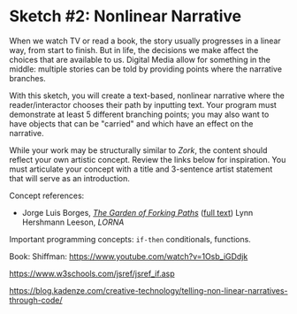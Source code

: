 # Sketch #2: Nonlinear Narrative

When we watch TV or read a book, the story usually progresses in a linear way, from start to finish. But in life, the decisions we make affect the choices that are available to us. Digital Media allow for something in the middle: multiple stories can be told by providing points where the narrative branches.

With this sketch, you will create a text-based, nonlinear narrative where the reader/interactor chooses their path by inputting text. Your program must demonstrate at least 5 different branching points; you may also want to have objects that can be "carried" and which have an effect on the narrative.

While your work may be structurally similar to _Zork_, the content should reflect your own artistic concept. Review the links below for inspiration. You must articulate your concept with a title and 3-sentence artist statement that will serve as an introduction.


Concept references:
- Jorge Luis Borges, [_The Garden of Forking Paths_](https://en.wikipedia.org/wiki/The_Garden_of_Forking_Paths) ([full text](https://archive.org/stream/TheGardenOfForkingPathsJorgeLuisBorges1941/The-Garden-of-Forking-Paths-Jorge-Luis-Borges-1941_djvu.txt))
Lynn Hershmann Leeson, _LORNA_



Important programming concepts: `if-then` conditionals, functions.


Book: 
Shiffman: https://www.youtube.com/watch?v=1Osb_iGDdjk


https://www.w3schools.com/jsref/jsref_if.asp

https://blog.kadenze.com/creative-technology/telling-non-linear-narratives-through-code/